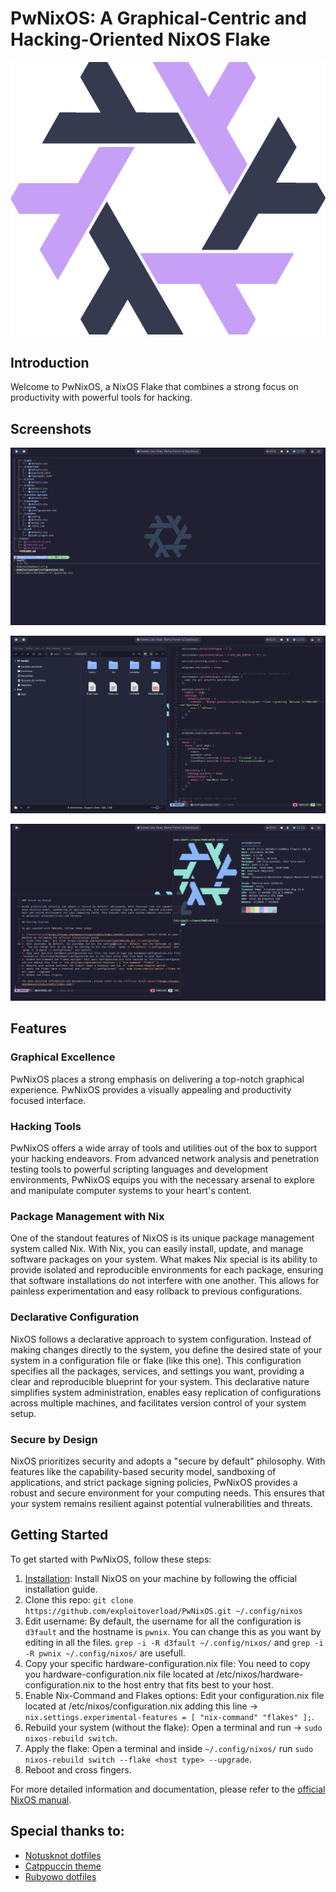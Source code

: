 # PwNixOS: A Graphical-Centric and Hacking-Oriented NixOS Flake 

![PwNixOS Logo](pics/PwNixOS.png)

## Introduction

Welcome to PwNixOS, a NixOS Flake that combines a strong focus on productivity with powerful tools for hacking. 

## Screenshots

![Terminal](pics/readme/terminal.png)

![Neovim and Gtk themes](pics/readme/vim_and_gtk.png)

![Floating layout](pics/readme/floating.png)

## Features

### Graphical Excellence

PwNixOS places a strong emphasis on delivering a top-notch graphical experience. PwNixOS provides a visually appealing and productivity focused interface. 

### Hacking Tools

PwNixOS offers a wide array of tools and utilities out of the box to support your hacking endeavors. From advanced network analysis and penetration testing tools to powerful scripting languages and development environments, PwNixOS equips you with the necessary arsenal to explore and manipulate computer systems to your heart's content. 

### Package Management with Nix

One of the standout features of NixOS is its unique package management system called Nix. With Nix, you can easily install, update, and manage software packages on your system. What makes Nix special is its ability to provide isolated and reproducible environments for each package, ensuring that software installations do not interfere with one another. This allows for painless experimentation and easy rollback to previous configurations.

### Declarative Configuration

NixOS follows a declarative approach to system configuration. Instead of making changes directly to the system, you define the desired state of your system in a configuration file or flake (like this one). This configuration specifies all the packages, services, and settings you want, providing a clear and reproducible blueprint for your system. This declarative nature simplifies system administration, enables easy replication of configurations across multiple machines, and facilitates version control of your system setup.

### Secure by Design

NixOS prioritizes security and adopts a "secure by default" philosophy. With features like the capability-based security model, sandboxing of applications, and strict package signing policies, PwNixOS provides a robust and secure environment for your computing needs. This ensures that your system remains resilient against potential vulnerabilities and threats.

## Getting Started

To get started with PwNixOS, follow these steps:

1. [Installation](https://nixos.org/manual/nixos/stable/index.html#ch-installation): Install NixOS on your machine by following the official installation guide.
2. Clone this repo: `git clone https://github.com/exploitoverload/PwNixOS.git ~/.config/nixos`
3. Edit username: By default, the username for all the configuration is `d3fault` and the hostname is `pwnix`. You can change this as you want by editing in all the files. `grep -i -R d3fault ~/.config/nixos/` and `grep -i -R pwnix ~/.config/nixos/` are usefull.
4. Copy your specific hardware-configuration.nix file: You need to copy you hardware-configuration.nix file located at /etc/nixos/hardware-configuration.nix to the host entry that fits best to your host.
5. Enable Nix-Command and Flakes options: Edit your configuration.nix file located at /etc/nixos/configuration.nix adding this line -> `nix.settings.experimental-features = [ "nix-command" "flakes" ];`.
6. Rebuild your system (without the flake): Open a terminal and run -> `sudo nixos-rebuild switch`. 
7. Apply the flake: Open a terminal and inside `~/.config/nixos/` run `sudo nixos-rebuild switch --flake <host type> --upgrade`.
8. Reboot and cross fingers.

For more detailed information and documentation, please refer to the [official NixOS manual](https://nixos.org/manual/nixos/stable/index.html).

## Special thanks to:

* [Notusknot dotfiles](https://github.com/notusknot/dotfiles-nix)
* [Catppuccin theme](https://github.com/catppuccin/catppuccin)
* [Rubyowo dotfiles](https://github.com/rubyowo/dotfiles)
